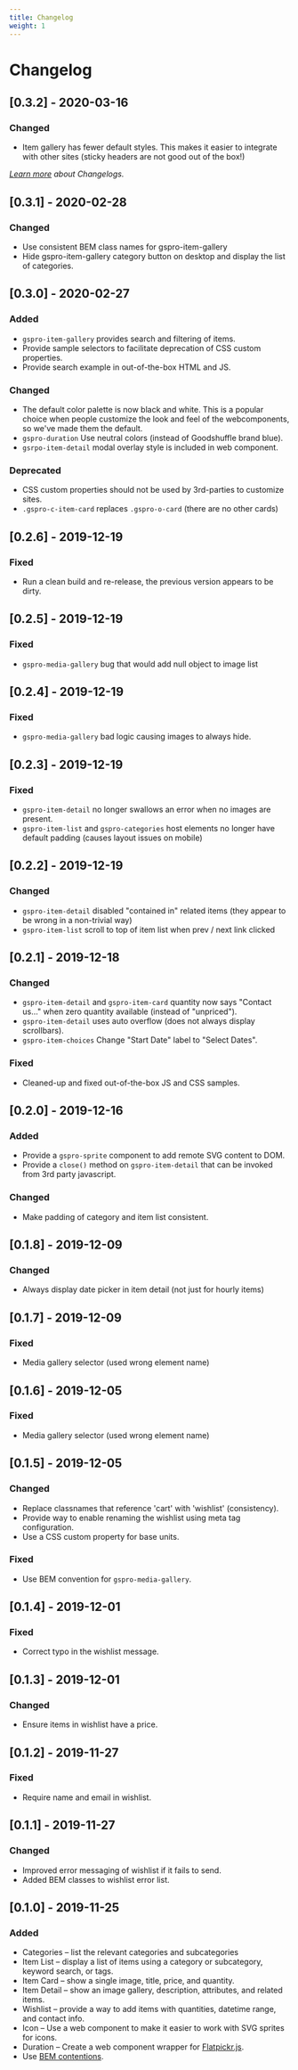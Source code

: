 ```yaml
---
title: Changelog
weight: 1
---
```


# Changelog

## [0.3.2] - 2020-03-16

### Changed

- Item gallery has fewer default styles. This makes it easier to integrate with other sites (sticky headers are not good out of the box!)

_[Learn more](https://keepachangelog.com/en/1.0.0/) about Changelogs._

## [0.3.1] - 2020-02-28

### Changed

- Use consistent BEM class names for gspro-item-gallery
- Hide gspro-item-gallery category button on desktop and display the list of categories.

## [0.3.0] - 2020-02-27

### Added

- `gspro-item-gallery` provides search and filtering of items.
- Provide sample selectors to facilitate deprecation of CSS custom properties.
- Provide search example in out-of-the-box HTML and JS.

### Changed

- The default color palette is now black and white. This is a popular choice when people customize the look and feel of the webcomponents, so we've made them the default.
- `gspro-duration` Use neutral colors (instead of Goodshuffle brand blue).
- `gsrpo-item-detail` modal overlay style is included in web component.

### Deprecated

- CSS custom properties should not be used by 3rd-parties to customize sites.
- `.gspro-c-item-card` replaces `.gspro-o-card` (there are no other cards)

## [0.2.6] - 2019-12-19

### Fixed

- Run a clean build and re-release, the previous version appears to be dirty.

## [0.2.5] - 2019-12-19

### Fixed

- `gspro-media-gallery` bug that would add null object to image list

## [0.2.4] - 2019-12-19

### Fixed

- `gspro-media-gallery` bad logic causing images to always hide.

## [0.2.3] - 2019-12-19

### Fixed

- `gspro-item-detail` no longer swallows an error when no images are present.
- `gspro-item-list` and `gspro-categories` host elements no longer have default padding (causes layout issues on mobile)

## [0.2.2] - 2019-12-19

### Changed

- `gspro-item-detail` disabled "contained in" related items (they appear to be wrong in a non-trivial way)
- `gspro-item-list` scroll to top of item list when prev / next link clicked

## [0.2.1] - 2019-12-18

### Changed

- `gspro-item-detail` and `gspro-item-card` quantity now says "Contact us..." when zero quantity available (instead of "unpriced").
- `gspro-item-detail` uses auto overflow (does not always display scrollbars).
- `gspro-item-choices` Change "Start Date" label to "Select Dates".

### Fixed

- Cleaned-up and fixed out-of-the-box JS and CSS samples.

## [0.2.0] - 2019-12-16

### Added

- Provide a `gspro-sprite` component to add remote SVG content to DOM.
- Provide a `close()` method on `gspro-item-detail` that can be invoked from 3rd party javascript.

### Changed

- Make padding of category and item list consistent.

## [0.1.8] - 2019-12-09

### Changed

- Always display date picker in item detail (not just for hourly items)

## [0.1.7] - 2019-12-09

### Fixed

- Media gallery selector (used wrong element name)

## [0.1.6] - 2019-12-05

### Fixed

- Media gallery selector (used wrong element name)

## [0.1.5] - 2019-12-05

### Changed

- Replace classnames that reference 'cart' with 'wishlist' (consistency).
- Provide way to enable renaming the wishlist using meta tag configuration.
- Use a CSS custom property for base units.

### Fixed

- Use BEM convention for `gspro-media-gallery`.

## [0.1.4] - 2019-12-01

### Fixed

- Correct typo in the wishlist message.

## [0.1.3] - 2019-12-01

### Changed

- Ensure items in wishlist have a price.

## [0.1.2] - 2019-11-27

### Fixed

- Require name and email in wishlist.

## [0.1.1] - 2019-11-27

### Changed

- Improved error messaging of wishlist if it fails to send.
- Added BEM classes to wishlist error list.

## [0.1.0] - 2019-11-25

### Added

- Categories – list the relevant categories and subcategories
- Item List – display a list of items using a category or subcategory, keyword search, or tags.
- Item Card – show a single image, title, price, and quantity.
- Item Detail – show an image gallery, description, attributes, and related items.
- Wishlist – provide a way to add items with quantities, datetime range, and contact info.
- Icon – Use a web component to make it easier to work with SVG sprites for icons.
- Duration – Create a web component wrapper for [Flatpickr.js](https://flatpickr.js.org/).
- Use [BEM contentions](http://getbem.com/introduction/).
